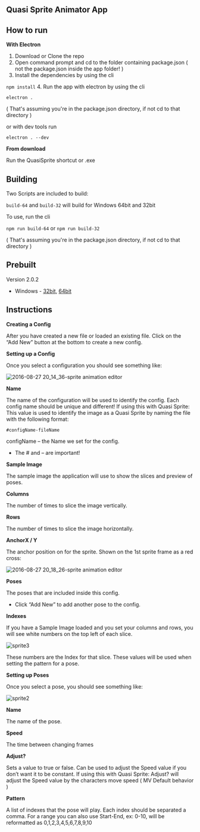 ## Quasi Sprite Animator App

## How to run
**With Electron**

1. Download or Clone the repo
2. Open command prompt and cd to the folder containing package.json ( not the package.json inside the app folder! )
3. Install the dependencies by using the cli

 `npm install`
4. Run the app with electron by using the cli

 `electron .`

 ( That's assuming you're in the package.json directory, if not cd to that directory )

 or with dev tools run

 `electron . --dev`

**From download**

Run the QuasiSprite shortcut or .exe

## Building
Two Scripts are included to build:

`build-64` and `build-32` will build for Windows 64bit and 32bit

To use, run the cli

`npm run build-64` or `npm run build-32`

( That's assuming you're in the package.json directory, if not cd to that directory )

## Prebuilt
Version 2.0.2

* Windows - [32bit](https://www.dropbox.com/s/pkln8arrn8n1emv/SpriteAnimator32.rar?dl=0), [64bit](https://www.dropbox.com/s/rd25v40c5i4sczk/SpriteAnimator.rar?dl=0)

## Instructions
**Creating a Config**

After you have created a new file or loaded an existing file. Click on the “Add New” button at the bottom to create a new config.

**Setting up a Config**

Once you select a configuration you should see something like:

![2016-08-27 20_14_36-sprite animation editor](https://cloud.githubusercontent.com/assets/9346563/18031381/fbcbb118-6c92-11e6-8630-b7e46c67e03e.png)

**Name**

The name of the configuration will be used to identify the config. Each config name should be unique and different!
If using this with Quasi Sprite:
This value is used to identify the image as a Quasi Sprite by naming the file with the following format:
```
#configName-fileName
```
configName – the Name we set for the config.
* The # and – are important!

**Sample Image**

The sample image the application will use to show the slices and preview of poses.

**Columns**

The number of times to slice the image vertically.

**Rows**

The number of times to slice the image horizontally.

**AnchorX / Y**

The anchor position on for the sprite. Shown on the 1st sprite frame as a red cross:

![2016-08-27 20_18_26-sprite animation editor](https://cloud.githubusercontent.com/assets/9346563/18031399/7507659a-6c93-11e6-9211-b8e0e050e227.png)

**Poses**

The poses that are included inside this config.
* Click “Add New” to add another pose to the config.

**Indexes**

If you have a Sample Image loaded and you set your columns and rows, you will see white numbers on the top left of each slice.

![sprite3](https://cloud.githubusercontent.com/assets/9346563/18031386/06aa2e02-6c93-11e6-9309-b8d23780d4db.png)

These numbers are the Index for that slice. These values will be used when setting the pattern for a pose.

**Setting up Poses**

Once you select a pose, you should see something like:

![sprite2](https://cloud.githubusercontent.com/assets/9346563/18031387/0e46116c-6c93-11e6-8a85-1e26d9b7f096.png)

**Name**

The name of the pose.

**Speed**

The time between changing frames

**Adjust?**

Sets a value to true or false. Can be used to adjust the Speed value if you don’t want it to be constant.
If using this with Quasi Sprite:
Adjust? will adjust the Speed value by the characters move speed ( MV Default behavior )

**Pattern**

A list of indexes that the pose will play. Each index should be separated a comma. For a range you can also use Start-End, ex: 0-10, will be reformatted as 0,1,2,3,4,5,6,7,8,9,10
